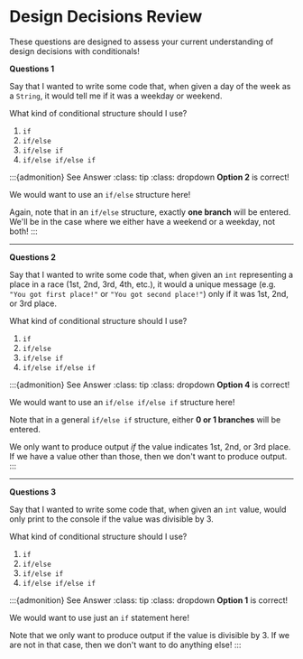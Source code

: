 # Design Decisions Review

These questions are designed to assess your current understanding of design decisions with conditionals!

**Questions 1**

Say that I wanted to write some code that, when given a day of the week as a `String`, it would tell me if it was a weekday or weekend.

What kind of conditional structure should I use?

1. `if`
2. `if/else`
3. `if/else if`
4. `if/else if/else if`

:::{admonition} See Answer
:class: tip
:class: dropdown
**Option 2** is correct!

We would want to use an `if/else` structure here!

Again, note that in an `if/else` structure, exactly **one branch** will be entered. We'll be in the case where we either have a weekend or a weekday, not both!
:::

---

**Questions 2**

Say that I wanted to write some code that, when given an `int` representing a place in a race (1st, 2nd, 3rd, 4th, etc.), it would a unique message (e.g. `"You got first place!"` or `"You got second place!"`) only if it was 1st, 2nd, or 3rd place.

What kind of conditional structure should I use?

1. `if`
2. `if/else`
3. `if/else if`
4. `if/else if/else if`

:::{admonition} See Answer
:class: tip
:class: dropdown
**Option 4** is correct!

We would want to use an `if/else if/else if` structure here!

Note that in a general `if/else if` structure, either **0 or 1 branches** will be entered.

We only want to produce output *if* the value indicates 1st, 2nd, or 3rd place. If we have a value other than those, then we don't want to produce output.
:::

---

**Questions 3**

Say that I wanted to write some code that, when given an `int` value, would only print to the console if the value was divisible by 3. 

What kind of conditional structure should I use?

1. `if`
2. `if/else`
3. `if/else if`
4. `if/else if/else if`

:::{admonition} See Answer
:class: tip
:class: dropdown
**Option 1** is correct!

We would want to use just an `if` statement here!

Note that we only want to produce output if the value is divisible by 3. If we are not in that case, then we don't want to do anything else!
:::